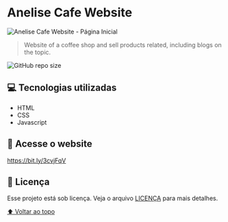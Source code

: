 # Anelise Cafe Website



<img src="./assets/anelise-café-website-folder.png" alt="Anelise Cafe Website - Página Inicial">

> Website of a coffee shop and sell products related, including blogs on the topic.

![GitHub repo size](https://img.shields.io/github/repo-size/SergioLuisCardoso/README-template?style=for-the-badge)

## 💻 Tecnologias utilizadas

* HTML
* CSS
* Javascript
## 🔗 Acesse o website
https://bit.ly/3cvjFqV

## 📝 Licença

Esse projeto está sob licença. Veja o arquivo [LICENÇA](LICENSE.md) para mais detalhes.

[⬆ Voltar ao topo](#anelise-cafe-website)<br>


